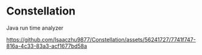 # Constellation
Java run time analyzer


https://github.com/Isaaczhu9877/Constellation/assets/56241727/7741f747-816a-4c33-83a3-acf1677bd58a

